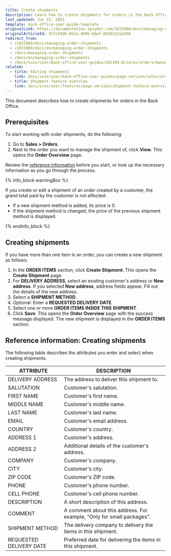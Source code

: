 ```yaml
---
title: Create shipments
description: Learn how to create shipments for orders in the Back Office.
last_updated: Jun 23, 2021
template: back-office-user-guide-template
originalLink: https://documentation.spryker.com/2021080/docs/managing-order-shipments
originalArticleId: 417c59db-8d1a-469b-bbef-858d312a1450
redirect_from:
  - /2021080/docs/managing-order-shipments
  - /2021080/docs/en/managing-order-shipments
  - /docs/managing-order-shipments
  - /docs/en/managing-order-shipments
  - /docs/scos/user/back-office-user-guides/202204.0/sales/orders/managing-order-shipments.html
related:
  - title: Editing shipments
    link: docs/scos/user/back-office-user-guides/page.version/sales/orders/editing-shipments.html
  - title: Shipment feature overview
    link: docs/scos/user/features/page.version/shipment-feature-overview.html
---
```


This document describes how to create shipments for orders in the Back Office.

## Prerequisites

To start working with order shipments, do the following:

1. Go to **Sales&nbsp;<span aria-label="and then">></span> Orders**.
2. Next to the order you want to manage the shipment of, click **View**.
    This opens the **Order Overview** page.

Review the [reference information](#reference-information-creating-shipments) before you start, or look up the necessary information as you go through the process.

{% info_block warningBox %}

If you create or edit a shipment of an order created by a customer, the grand total paid by the customer is not affected:

* If a new shipment method is added, its price is 0.
* If the shipment method is changed, the price of the previous shipment method is displayed.

{% endinfo_block %}

## Creating shipments

If you have more than one item in an order, you can create a new shipment as follows:

1. In the **ORDER ITEMS** section, click **Create Shipment**.
    This opens the **Create Shipment** page.
2. For **DELIVERY ADDRESS**, select an existing customer's address or **New address**.
    If you selected **New address**, address fields appear. Fill out the details of the new address.  
3. Select a **SHIPMENT METHOD**.
4. Optional: Enter a **REQUESTED DELIVERY DATE**.
5. Select one or more **ORDER ITEMS INSIDE THIS SHIPMENT**.
6. Click **Save**.
    This opens the **Order Overview** page with the success message displayed. The new shipment is displayed in the **ORDER ITEMS** section.



## Reference information: Creating shipments

The following table describes the attributes you enter and select when creating shipments.

| ATTRIBUTE | DESCRIPTION |
|---|---|
| DELIVERY ADDRESS | The address to deliver this shipment to. |
| SALUTATION | Customer's salutation. |
| FIRST NAME | Customer's first name. |
| MIDDLE NAME | Customer's middle name. |
| LAST NAME | Customer's last name. |
| EMAIL | Customer's email address. |
| COUNTRY | Customer's country. |
| ADDRESS 1 | Customer's address. |
| ADDRESS 2 | Additional details of the customer's address. |
| COMPANY | Customer's company. |
| CITY | Customer's city. |
| ZIP CODE | Customer's ZIP code. |
| PHONE | Customer's phone number. |
| CELL PHONE | Customer's cell phone number. |
| DESCRIPTION | A short description of this address. |
| COMMENT | A comment about this address. For example, "Only for small packages".|
| SHIPMENT METHOD | The delivery company to delivery the items in this shipment. |
| REQUESTED DELIVERY DATE | Preferred date for delivering the items in this shipment.  |
